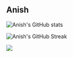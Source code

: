 ## Anish 


![Anish's GitHub stats](https://github-readme-stats.vercel.app/api?username=anish-lakkapragada&show_icons=true&)

![Anish's GitHub Streak](https://github-readme-streak-stats.herokuapp.com/?user=anish-lakkapragada&hide_border=false&dark=true)


![](https://komarev.com/ghpvc/?username=anish-lakkapragada)

